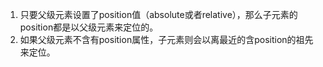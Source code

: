 1. 只要父级元素设置了position值（absolute或者relative），那么子元素的position都是以父级元素来定位的。
2. 如果父级元素不含有position属性，子元素则会以离最近的含position的祖先来定位。